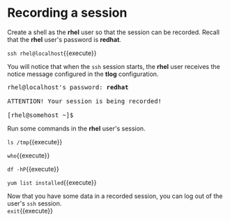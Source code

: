 # Recording a session

Create a shell as the __rhel__ user so that the session can be recorded.
Recall that the __rhel__ user's password is __redhat__.

`ssh rhel@localhost`{{execute}}

You will notice that when the `ssh` session starts, the __rhel__ user receives
the notice message configured in the __tlog__ configuration.

<pre class=file>
rhel@localhost's password: <b>redhat</b>

ATTENTION! Your session is being recorded!

[rhel@somehost ~]$
</pre>

Run some commands in the __rhel__ user's session.  

`ls /tmp`{{execute}}   
   
`who`{{execute}}   
   
`df -hP`{{execute}}   
   
`yum list installed`{{execute}}

Now that you have some data in a recorded session, you can log out of the
user's `ssh` session.  
`exit`{{execute}}
